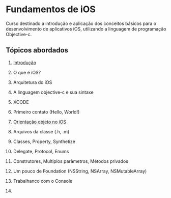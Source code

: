 <h1> Fundamentos de iOS </h1>

<p>Curso destinado a introdução e aplicação dos conceitos básicos para o desenvolvimento de aplicativos iOS, utilizando a linguagem de programação Objective-c.</p>

<h2>Tópicos abordados</h2>

1. <a href=''>Introdução</a>
  1. O que é iOS?
  2. Arquitetura do iOS
  3. A linguagem objective-c e sua sintaxe
  4. XCODE
  5. Primeiro contato (Hello, World!)

2. <a href=''>Orientação objeto no iOS</a>
  1. Arquivos da classe (.h, .m)
  2. Classes, Property, Synthetize
  3. Delegate, Protocol, Enums
  4. Construtores, Multiplos parâmetros, Métodos privados
  5. Um pouco de Foundation (NSString, NSArray, NSMutableArray)
  6. Trabalhanco com o Console

3. <a href=''> </a>  
  
